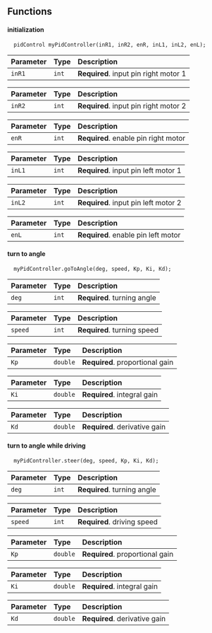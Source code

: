 
## Functions

#### initialization

```
  pidControl myPidController(inR1, inR2, enR, inL1, inL2, enL);
```

| Parameter | Type     | Description                |
| :-------- | :------- | :------------------------- |
| `inR1` | `int` | **Required**. input pin right motor 1|

| Parameter | Type     | Description                |
| :-------- | :------- | :------------------------- |
| `inR2` | `int` | **Required**. input pin right motor 2|

| Parameter | Type     | Description                |
| :-------- | :------- | :------------------------- |
| `enR` | `int` | **Required**. enable pin right motor|

| Parameter | Type     | Description                |
| :-------- | :------- | :------------------------- |
| `inL1` | `int` | **Required**. input pin left motor 1|

| Parameter | Type     | Description                |
| :-------- | :------- | :------------------------- |
| `inL2` | `int` | **Required**. input pin left motor 2|

| Parameter | Type     | Description                |
| :-------- | :------- | :------------------------- |
| `enL` | `int` | **Required**. enable pin left motor|

#### turn to angle

```
  myPidController.goToAngle(deg, speed, Kp, Ki, Kd);
```
| Parameter | Type     | Description                |
| :-------- | :------- | :------------------------- |
| `deg` | `int` | **Required**. turning angle|

| Parameter | Type     | Description                |
| :-------- | :------- | :------------------------- |
| `speed` | `int` | **Required**. turning speed|

| Parameter | Type     | Description                |
| :-------- | :------- | :------------------------- |
| `Kp` | `double` | **Required**. proportional gain|

| Parameter | Type     | Description                |
| :-------- | :------- | :------------------------- |
| `Ki` | `double` | **Required**. integral gain|

| Parameter | Type     | Description                |
| :-------- | :------- | :------------------------- |
| `Kd` | `double` | **Required**. derivative gain|

#### turn to angle while driving

```
  myPidController.steer(deg, speed, Kp, Ki, Kd);
```
| Parameter | Type     | Description                |
| :-------- | :------- | :------------------------- |
| `deg` | `int` | **Required**. turning angle|

| Parameter | Type     | Description                |
| :-------- | :------- | :------------------------- |
| `speed` | `int` | **Required**. driving speed|

| Parameter | Type     | Description                |
| :-------- | :------- | :------------------------- |
| `Kp` | `double` | **Required**. proportional gain|

| Parameter | Type     | Description                |
| :-------- | :------- | :------------------------- |
| `Ki` | `double` | **Required**. integral gain|

| Parameter | Type     | Description                |
| :-------- | :------- | :------------------------- |
| `Kd` | `double` | **Required**. derivative gain|

